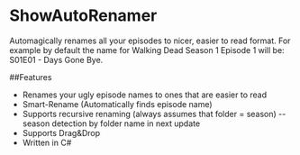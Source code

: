 ShowAutoRenamer
===============

Automagically renames all your episodes to nicer, easier to read format. For example by default the name for Walking Dead Season 1 Episode 1 will be:
S01E01 - Days Gone Bye. 

##Features
- Renames your ugly episode names to ones that are easier to read
- Smart-Rename (Automatically finds episode name) 
- Supports recursive renaming (always assumes that folder = season) -- season detection by folder name in next update
- Supports Drag&Drop
- Written in C#
